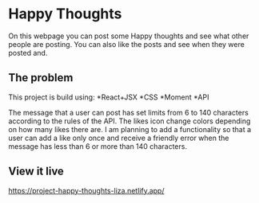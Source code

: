 # Happy Thoughts

On this webpage you can post some Happy thoughts and see what other people are posting.
You can also like the posts and see when they were posted and.

## The problem

This project is build using:
*React+JSX
*CSS
*Moment
*API

The message that a user can post has set limits from 6 to 140 characters according to the rules of the API.
The likes icon change colors depending on how many likes there are.
I am planning to add a functionality so that a user can add a like only once and receive a friendly error when the message has less than 6 or more than 140 characters.

## View it live

https://project-happy-thoughts-liza.netlify.app/
